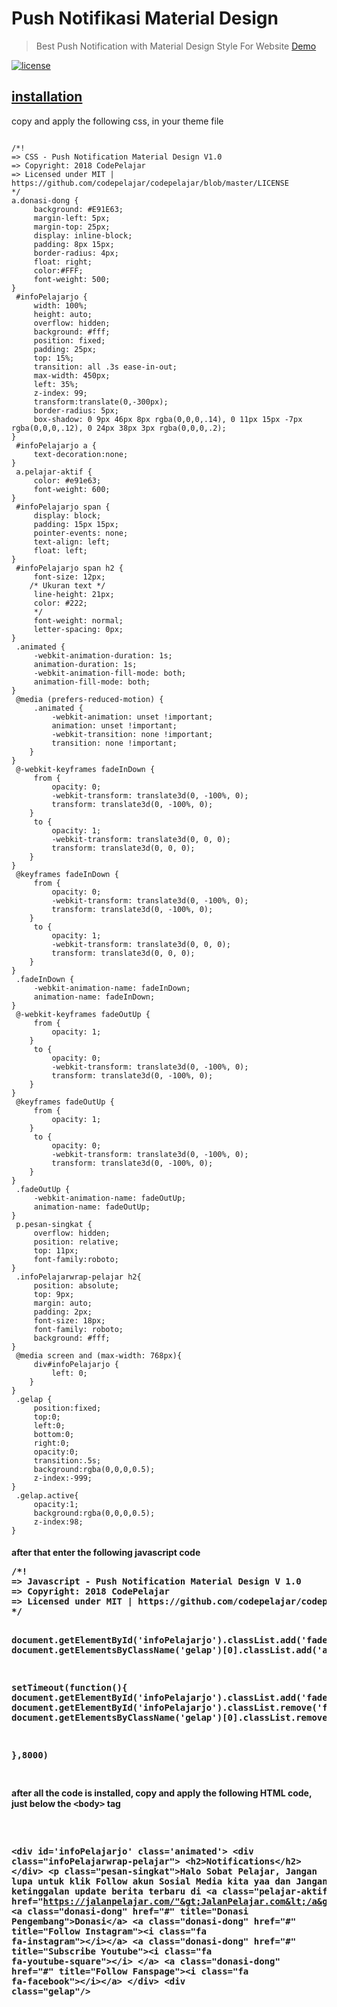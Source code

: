 <h1>Push Notifikasi Material Design</h1>
<blockquote><p>Best Push Notification with Material Design Style For Website <a href="https://codepelajar.com" rel="nofollow">Demo</a></p></blockquote>
<a href="/codepelajar/codepelajar/blob/master/LICENSE"><img src="https://camo.githubusercontent.com/85e1dd5bc10efc714bde30575f2ba9720ef1d235/68747470733a2f2f696d672e736869656c64732e696f2f6e706d2f6c2f6e6f726d616c697a652e6373732e7376673f7374796c653d666c61742d737175617265" alt="license" data-canonical-src="https://img.shields.io/npm/l/normalize.css.svg?style=flat-square" style="max-width:100%;"></a>
<h2><a href="https://codepelajar.com/">installation</a></h2>
<p>copy and apply the following css, in your theme file</p>
<pre><code>
/*!
=> CSS - Push Notification Material Design V1.0
=> Copyright: 2018 CodePelajar
=> Licensed under MIT | https://github.com/codepelajar/codepelajar/blob/master/LICENSE
*/
a.donasi-dong {
     background: #E91E63;
     margin-left: 5px;
     margin-top: 25px;
     display: inline-block;
     padding: 8px 15px;
     border-radius: 4px;
     float: right;
     color:#FFF;
     font-weight: 500;
}
 #infoPelajarjo {
     width: 100%;
     height: auto;
     overflow: hidden;
     background: #fff;
     position: fixed;
     padding: 25px;
     top: 15%;
     transition: all .3s ease-in-out;
     max-width: 450px;
     left: 35%;
     z-index: 99;
     transform:translate(0,-300px);
     border-radius: 5px;
     box-shadow: 0 9px 46px 8px rgba(0,0,0,.14), 0 11px 15px -7px rgba(0,0,0,.12), 0 24px 38px 3px rgba(0,0,0,.2);
}
 #infoPelajarjo a {
     text-decoration:none;
}
 a.pelajar-aktif {
     color: #e91e63;
     font-weight: 600;
}
 #infoPelajarjo span {
     display: block;
     padding: 15px 15px;
     pointer-events: none;
     text-align: left;
     float: left;
}
 #infoPelajarjo span h2 {
     font-size: 12px;
    /* Ukuran text */
     line-height: 21px;
     color: #222;
     */
     font-weight: normal;
     letter-spacing: 0px;
}
 .animated {
     -webkit-animation-duration: 1s;
     animation-duration: 1s;
     -webkit-animation-fill-mode: both;
     animation-fill-mode: both;
}
 @media (prefers-reduced-motion) {
     .animated {
         -webkit-animation: unset !important;
         animation: unset !important;
         -webkit-transition: none !important;
         transition: none !important;
    }
}
 @-webkit-keyframes fadeInDown {
     from {
         opacity: 0;
         -webkit-transform: translate3d(0, -100%, 0);
         transform: translate3d(0, -100%, 0);
    }
     to {
         opacity: 1;
         -webkit-transform: translate3d(0, 0, 0);
         transform: translate3d(0, 0, 0);
    }
}
 @keyframes fadeInDown {
     from {
         opacity: 0;
         -webkit-transform: translate3d(0, -100%, 0);
         transform: translate3d(0, -100%, 0);
    }
     to {
         opacity: 1;
         -webkit-transform: translate3d(0, 0, 0);
         transform: translate3d(0, 0, 0);
    }
}
 .fadeInDown {
     -webkit-animation-name: fadeInDown;
     animation-name: fadeInDown;
}
 @-webkit-keyframes fadeOutUp {
     from {
         opacity: 1;
    }
     to {
         opacity: 0;
         -webkit-transform: translate3d(0, -100%, 0);
         transform: translate3d(0, -100%, 0);
    }
}
 @keyframes fadeOutUp {
     from {
         opacity: 1;
    }
     to {
         opacity: 0;
         -webkit-transform: translate3d(0, -100%, 0);
         transform: translate3d(0, -100%, 0);
    }
}
 .fadeOutUp {
     -webkit-animation-name: fadeOutUp;
     animation-name: fadeOutUp;
}
 p.pesan-singkat {
     overflow: hidden;
     position: relative;
     top: 11px;
     font-family:roboto;
}
 .infoPelajarwrap-pelajar h2{
     position: absolute;
     top: 9px;
     margin: auto;
     padding: 2px;
     font-size: 18px;
     font-family: roboto;
     background: #fff;
}
 @media screen and (max-width: 768px){
     div#infoPelajarjo {
         left: 0;
    }
}
 .gelap {
     position:fixed;
     top:0;
     left:0;
     bottom:0;
     right:0;
     opacity:0;
     transition:.5s;
     background:rgba(0,0,0,0.5);
     z-index:-999;
}
 .gelap.active{
     opacity:1;
     background:rgba(0,0,0,0.5);
     z-index:98;
}
</code></pre>
<h4
<p>after that enter the following javascript code</p>
<pre>
/*!
=> Javascript - Push Notification Material Design V 1.0
=> Copyright: 2018 CodePelajar
=> Licensed under MIT | https://github.com/codepelajar/codepelajar/blob/master/LICENSE
*/

document.getElementById('infoPelajarjo').classList.add('fadeInDown')
document.getElementsByClassName('gelap')[0].classList.add('active')


setTimeout(function(){
 document.getElementById('infoPelajarjo').classList.add('fadeOutU')
 document.getElementById('infoPelajarjo').classList.remove('fadeInDown')
document.getElementsByClassName('gelap')[0].classList.remove('active')

},8000)

</pre>
<p>after all the code is installed, copy and apply the following HTML code, just below the <kbd>&lt;body&gt;</kbd> tag</p>
<pre><!--
=&gt; HTML - Push Notification Material Design V 1.0
=&gt; Copyright: 2018 CodePelajar
=&gt; Licensed under MIT | https://github.com/codepelajar/codepelajar/blob/master/LICENSE
-->

&lt;div id='infoPelajarjo' class='animated'&gt;
   &lt;div class="infoPelajarwrap-pelajar"&gt;
      &lt;h2&gt;Notifications&lt;/h2&gt;
   &lt;/div&gt;
   &lt;p class="pesan-singkat"&gt;Halo Sobat Pelajar, Jangan lupa untuk klik Follow akun Sosial Media kita yaa dan Jangan Sampai ketinggalan update berita terbaru di &lt;a class="pelajar-aktif" href="https://jalanpelajar.com/"&gt;JalanPelajar.com&lt;/a&gt;&lt;/p&gt;
   &lt;a class="donasi-dong" href="#" title="Donasi Pengembang"&gt;Donasi&lt;/a&gt;
   &lt;a class="donasi-dong" href="#" title="Follow Instagram"&gt;&lt;i class="fa fa-instagram"&gt;&lt;/i&gt;&lt;/a&gt;
   &lt;a class="donasi-dong" href="#" title="Subscribe Youtube"&gt;&lt;i class="fa fa-youtube-square"&gt;&lt;/i&gt; &lt;/a&gt;
   &lt;a class="donasi-dong" href="#" title="Follow Fanspage"&gt;&lt;i class="fa fa-facebook"&gt;&lt;/i&gt;&lt;/a&gt;
&lt;/div&gt;
&lt;div class="gelap"/&gt;
</pre>
